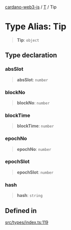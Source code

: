 [cardano-web3-js](../../../index.md) / [T](../index.md) / Tip

# Type Alias: Tip

> **Tip**: `object`

## Type declaration

### absSlot

> **absSlot**: `number`

### blockNo

> **blockNo**: `number`

### blockTime

> **blockTime**: `number`

### epochNo

> **epochNo**: `number`

### epochSlot

> **epochSlot**: `number`

### hash

> **hash**: `string`

## Defined in

[src/types/index.ts:119](https://github.com/xray-network/cardano-web3-js/blob/51359f53a33988f2d248eab0454f4ef69063970a/src/types/index.ts#L119)
